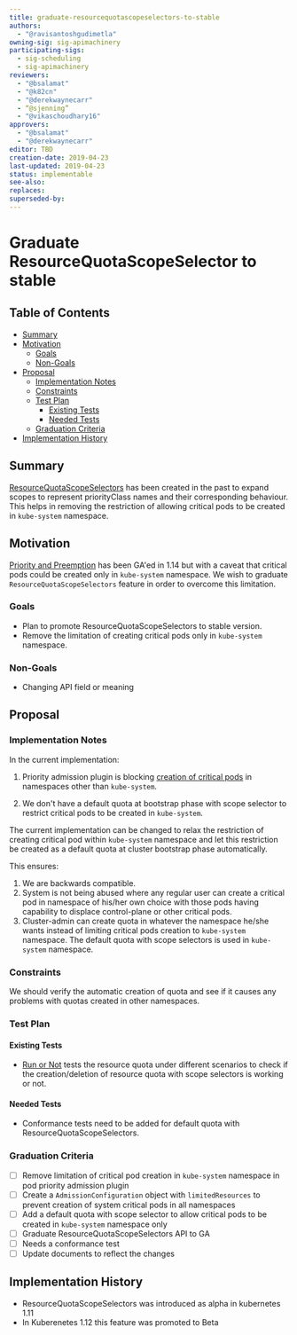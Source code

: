 ```yaml
---
title: graduate-resourcequotascopeselectors-to-stable
authors:
  - "@ravisantoshgudimetla"
owning-sig: sig-apimachinery
participating-sigs:
  - sig-scheduling
  - sig-apimachinery
reviewers:
  - "@bsalamat"
  - "@k82cn"
  - "@derekwaynecarr"
  - “@sjenning”
  - "@vikaschoudhary16"
approvers:
  - "@bsalamat"
  - "@derekwaynecarr"
editor: TBD
creation-date: 2019-04-23
last-updated: 2019-04-23
status: implementable
see-also:
replaces:
superseded-by:
---
```


# Graduate ResourceQuotaScopeSelector to stable

## Table of Contents

<!-- toc -->
- [Summary](#summary)
- [Motivation](#motivation)
  - [Goals](#goals)
  - [Non-Goals](#non-goals)
- [Proposal](#proposal)
  - [Implementation Notes](#implementation-notes)
  - [Constraints](#constraints)
  - [Test Plan](#test-plan)
    - [Existing Tests](#existing-tests)
    - [Needed Tests](#needed-tests)
  - [Graduation Criteria](#graduation-criteria)
- [Implementation History](#implementation-history)
<!-- /toc -->

## Summary

[ResourceQuotaScopeSelectors](https://kubernetes.io/docs/concepts/policy/resource-quotas/#resource-quota-per-priorityclass) has been created in the past to expand scopes to represent priorityClass names and their corresponding behaviour. This helps in removing the restriction of allowing critical pods to be created in `kube-system` namespace.

## Motivation

[Priority and Preemption](https://kubernetes.io/docs/concepts/configuration/pod-priority-preemption/) has been GA'ed in 1.14 but with a caveat that critical pods could be created only in `kube-system` namespace. We wish to graduate `ResourceQuotaScopeSelectors` feature in order to overcome this limitation.

### Goals

* Plan to promote ResourceQuotaScopeSelectors to stable version.
* Remove the limitation of creating critical pods only in `kube-system` namespace.

### Non-Goals

* Changing API field or meaning

## Proposal

### Implementation Notes

In the current implementation: 

1. Priority admission plugin is blocking [creation of critical pods](https://github.com/kubernetes/kubernetes/blob/90fbbee12950f336db2da94dda7beb87846f94e0/plugin/pkg/admission/priority/admission.go#L150) in namespaces other than `kube-system`.

2. We don't have a default quota at bootstrap phase with scope selector to restrict critical pods to be created in `kube-system`.

The current implementation can be changed to relax the restriction of creating critical pod within `kube-system` namespace and let this restriction be created as a default quota at cluster bootstrap phase automatically.

This ensures:

1. We are backwards compatible.
2. System is not being abused where any regular user can create a critical pod in namespace of his/her own choice with those pods having capability to  displace control-plane or other critical pods.
2. Cluster-admin can create quota in whatever the namespace he/she wants instead of limiting critical pods creation to `kube-system` namespace. The default quota with scope selectors is used in `kube-system` namespace.

### Constraints

We should verify the automatic creation of quota and see if it causes any problems with quotas created in other namespaces. 

### Test Plan

#### Existing Tests
- [Run or Not](https://github.com/kubernetes/kubernetes/blob/90fbbee12950f336db2da94dda7beb87846f94e0/test/e2e/apimachinery/resource_quota.go#L799) tests the resource quota under different scenarios to check if the creation/deletion of resource quota with scope selectors is working or not.

#### Needed Tests

- Conformance tests need to be added for default quota with ResourceQuotaScopeSelectors.

### Graduation Criteria

- [ ] Remove limitation of critical pod creation in `kube-system` namespace in pod priority admission plugin
- [ ] Create a `AdmissionConfiguration` object with `limitedResources` to prevent creation of system critical pods in all namespaces
- [ ] Add a default quota with scope selector to allow critical pods to be created in `kube-system` namespace only
- [ ] Graduate ResourceQuotaScopeSelectors API to GA
- [ ] Needs a conformance test
- [ ] Update documents to reflect the changes

## Implementation History

- ResourceQuotaScopeSelectors was introduced as alpha in kubernetes 1.11
- In Kuberenetes 1.12 this feature was promoted to Beta
